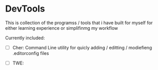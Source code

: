 # DevTools

This is collection of the programss / tools that i have built for myself for either learning experience or simplifinmg my workflow

Currently included:
  - [ ] Cher:
    Command Line utility for quicly adding / editting / modiefieng .editorconfig files

  - [ ] TWE:
